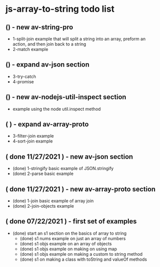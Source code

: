 # js-array-to-string todo list

## () -  new av-string-pro
* 1-split-join example that will split a string into an array, preform an action, and then join back to a string
* 2-match example

## () - expand av-json section
* 3-try-catch
* 4-promise

## () - new av-nodejs-util-inspect section
* example using the node util.inspect method

## ( ) - expand av-array-proto
* 3-filter-join example
* 4-sort-join example

## ( done 11/27/2021 ) - new av-json section
* (done) 1-stringify basic example of JSON.stringify
* (done) 2-parse basic example

## ( done 11/27/2021 ) - new av-array-proto section
* (done) 1-join basic example of array join
* (done) 2-join-objects example

## ( done 07/22/2021 ) - first set of examples
* (done) start an s1 section on the basics of array to string
  * (done) s1 nums example on just an array of numbers
  * (done) s1 objs example on an array of objects
  * (done) s1 objs example on making on using map
  * (done) s1 objs example on making a custom to string method
  * (done) s1 on making a class with toString and valueOf methods